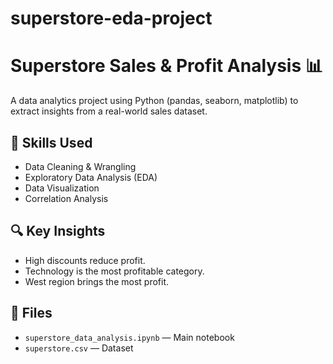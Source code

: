 # superstore-eda-project
# Superstore Sales & Profit Analysis 📊

A data analytics project using Python (pandas, seaborn, matplotlib) to extract insights from a real-world sales dataset.

## 📌 Skills Used
- Data Cleaning & Wrangling
- Exploratory Data Analysis (EDA)
- Data Visualization
- Correlation Analysis

## 🔍 Key Insights
- High discounts reduce profit.
- Technology is the most profitable category.
- West region brings the most profit.

## 📁 Files
- `superstore_data_analysis.ipynb` — Main notebook
- `superstore.csv` — Dataset
